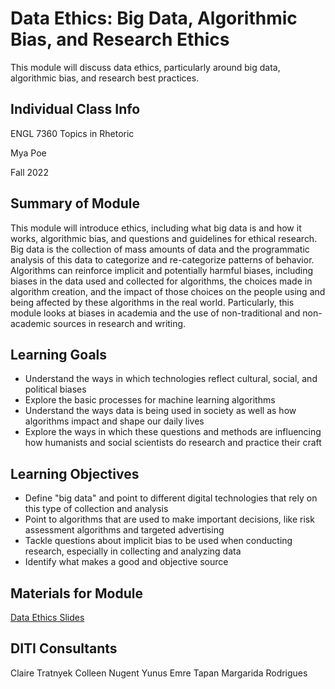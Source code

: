 <h1>Data Ethics: Big Data, Algorithmic Bias, and Research Ethics</h1>

This module will discuss data ethics, particularly around big data, algorithmic bias, and research best practices.

<h2>Individual Class Info</h2>

ENGL 7360 Topics in Rhetoric

Mya Poe

Fall 2022

<h2>Summary of Module</h2>

This module will introduce ethics, including what big data is and how it works, algorithmic bias, and questions and guidelines for ethical research. Big data is the collection of mass amounts of data and the programmatic analysis of this data to categorize and re-categorize patterns of behavior. Algorithms can reinforce implicit and potentially harmful biases, including biases in the data used and collected for algorithms, the choices made in algorithm creation, and the impact of those choices on the people using and being affected by these algorithms in the real world. Particularly, this module looks at biases in academia and the use of non-traditional and non-academic sources in research and writing.

<h2>Learning Goals</h2>

* Understand the ways in which technologies reflect cultural, social, and political biases
* Explore the basic processes for machine learning algorithms
* Understand the ways data is being used in society as well as how algorithms impact and shape our daily lives
* Explore the ways in which these questions and methods are influencing how humanists and social scientists do research and practice their craft

<h2>Learning Objectives</h2>

* Define "big data" and point to different digital technologies that rely on this type of collection and analysis
* Point to algorithms that are used to make important decisions, like risk assessment algorithms and targeted advertising
* Tackle questions about implicit bias to be used when conducting research, especially in collecting and analyzing data
* Identify what makes a good and objective source

<h2>Materials for Module</h2>

[Data Ethics Slides](https://github.com/NULabNortheastern/digitalassignmentshowcase/blob/master/data-ethics/fa22-poe-engl7360-dataethics/Poe-ENG7360-FA22-Data%20Ethics%20Slides.pdf)

<h2>DITI Consultants</h2>

Claire Tratnyek
Colleen Nugent
Yunus Emre Tapan
Margarida Rodrigues
